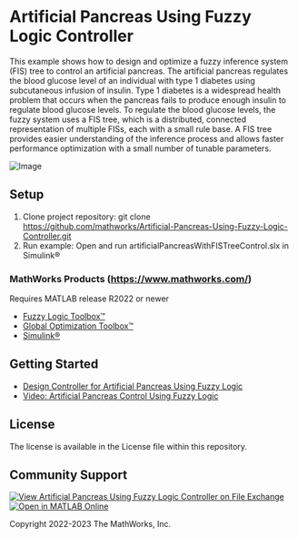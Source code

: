 # Artificial Pancreas Using Fuzzy Logic Controller

This example shows how to design and optimize a fuzzy inference system (FIS) tree to control an artificial pancreas. The artificial pancreas regulates the blood glucose level of an individual with type 1 diabetes using subcutaneous infusion of insulin. Type 1 diabetes is a widespread health problem that occurs when the pancreas fails to produce enough insulin to regulate blood glucose levels. To regulate the blood glucose levels, the fuzzy system uses a FIS tree, which is a distributed, connected representation of multiple FISs, each with a small rule base. A FIS tree provides easier understanding of the inference process and allows faster performance optimization with a small number of tunable parameters.

![Image](BlockDiagramArtificialPancreasUsingFuzzyLogicExample.png)

## Setup 
1. Clone project repository: git clone https://github.com/mathworks/Artificial-Pancreas-Using-Fuzzy-Logic-Controller.git
2. Run example: Open and run artificialPancreasWithFISTreeControl.slx in Simulink&reg;

### MathWorks Products (https://www.mathworks.com/)

Requires MATLAB release R2022 or newer
- [Fuzzy Logic Toolbox&trade;](https://www.mathworks.com/products/fuzzy-logic.html)
- [Global Optimization Toolbox&trade;](https://www.mathworks.com/products/global-optimization.html)
- [Simulink&reg;](https://www.mathworks.com/products/simulink.html)

## Getting Started
- [Design Controller for Artificial Pancreas Using Fuzzy Logic](https://www.mathworks.com/help/fuzzy/design-fuzzy-logic-controller-for-artificial-pancreas.html)
- [Video: Artificial Pancreas Control Using Fuzzy Logic](https://www.mathworks.com/videos/artificial-pancreas-control-using-fuzzy-logic-1623138674103.html)

## License
The license is available in the License file within this repository.

## Community Support
[![View Artificial Pancreas Using Fuzzy Logic Controller on File Exchange](https://www.mathworks.com/matlabcentral/images/matlab-file-exchange.svg)](https://www.mathworks.com/matlabcentral/fileexchange/119823-artificial-pancreas-using-fuzzy-logic-controller)
[![Open in MATLAB Online](https://www.mathworks.com/images/responsive/global/open-in-matlab-online.svg)](https://matlab.mathworks.com/open/github/v1?repo=mathworks/Artificial-Pancreas-Using-Fuzzy-Logic-Controller)

Copyright 2022-2023 The MathWorks, Inc.
